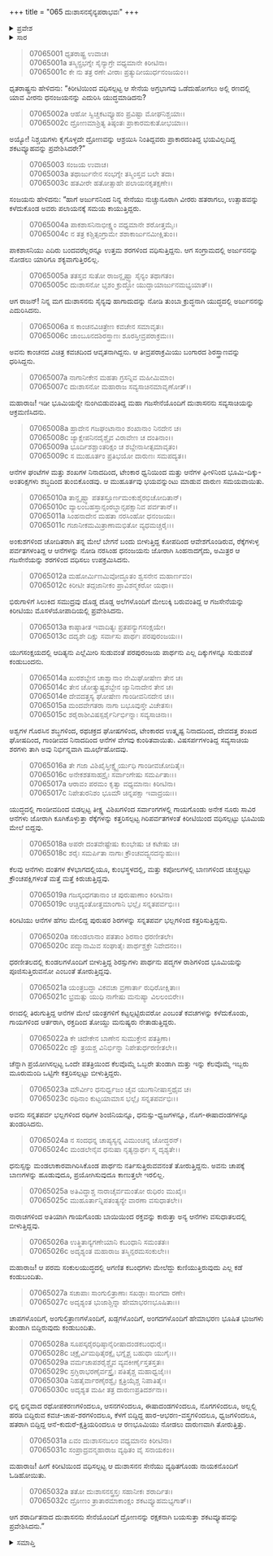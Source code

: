 +++
title = "065 ದುಃಶಾಸನಸೈನ್ಯಪರಾಭವಃ"
+++

<details><summary>ಪ್ರವೇಶ</summary>


।।   ಓಂ ಓಂ ನಮೋ ನಾರಾಯಣಾಯ।।   ಶ್ರೀ ವೇದವ್ಯಾಸಾಯ ನಮಃ ।।

ಶ್ರೀ ಕೃಷ್ಣದ್ವೈಪಾಯನ ವೇದವ್ಯಾಸ ವಿರಚಿತ  

**ಶ್ರೀ ಮಹಾಭಾರತ**

**ದ್ರೋಣ ಪರ್ವ**

**ಜಯದ್ರಥವಧ ಪರ್ವ**

**ಅಧ್ಯಾಯ 65**

</details>

<details><summary>ಸಾರ</summary>

ದುಃಶಾಸನನ ಗಜಸೇನೆಯೊಂದಿಗೆ ಅರ್ಜುನನ ಯುದ್ಧ; ಗಜಸೇನೆಯ ವಿನಾಶ (1-32).


</details>



> 07065001 ಧೃತರಾಷ್ಟ್ರ ಉವಾಚ।   
07065001a ತಸ್ಮಿನ್ಪ್ರಭಗ್ನೇ ಸೈನ್ಯಾಗ್ರೇ ವಧ್ಯಮಾನೇ ಕಿರೀಟಿನಾ।   
07065001c ಕೇ ನು ತತ್ರ ರಣೇ ವೀರಾಃ ಪ್ರತ್ಯುದೀಯುರ್ಧನಂಜಯಂ।।

ಧೃತರಾಷ್ಟ್ರನು ಹೇಳಿದನು: “ಕಿರೀಟಿಯಿಂದ ವಧಿಸಲ್ಪಟ್ಟ ಆ ಸೇನೆಯ ಅಗ್ರಭಾಗವು ಒಡೆದುಹೋಗಲು ಅಲ್ಲಿ ರಣದಲ್ಲಿ ಯಾವ ವೀರನು ಧನಂಜಯನನ್ನು ಎದುರಿಸಿ ಯುದ್ಧಮಾಡಿದನು?

> 07065002a ಆಹೋ ಸ್ವಿಚ್ಚಕಟವ್ಯೂಹಂ ಪ್ರವಿಷ್ಟಾ ಮೋಘನಿಶ್ಚಯಾಃ।   
07065002c ದ್ರೋಣಮಾಶ್ರಿತ್ಯ ತಿಷ್ಠಂತಃ ಪ್ರಾಕಾರಮಕುತೋಭಯಾಃ।।

ಅಯ್ಯೋ! ನಿಶ್ಚಯಗಳು ಕೈಗೊಳ್ಳದೇ ದ್ರೋಣವನ್ನು ಆಶ್ರಯಿಸಿ ನಿಂತಿದ್ದವರು ಪ್ರಾಕಾರ‌ದಂತಿದ್ದ ಭಯವಿಲ್ಲದಿದ್ದ ಶಕಟವ್ಯೂಹವನ್ನು ಪ್ರವೇಶಿಸಿದರೇ?”

> 07065003 ಸಂಜಯ ಉವಾಚ।   
07065003a ತಥಾರ್ಜುನೇನ ಸಂಭಗ್ನೇ ತಸ್ಮಿಂಸ್ತವ ಬಲೇ ತದಾ।   
07065003c ಹತವೀರೇ ಹತೋತ್ಸಾಹೇ ಪಲಾಯನಕೃತಕ್ಷಣೇ।।

ಸಂಜಯನು ಹೇಳಿದನು: “ಹಾಗೆ ಅರ್ಜುನನಿಂದ ನಿನ್ನ ಸೇನೆಯು ನುಚ್ಚುನೂರಾಗಿ ವೀರರು ಹತರಾಗಲು, ಉತ್ಸಾಹವನ್ನು ಕಳೆದುಕೊಂಡ ಅವರು ಪಲಾಯನಕ್ಕೆ ಸಮಯ ಕಾಯುತ್ತಿದ್ದರು.

> 07065004a ಪಾಕಶಾಸನಿನಾಭೀಕ್ಷ್ಣಂ ವಧ್ಯಮಾನೇ ಶರೋತ್ತಮೈಃ।   
07065004c ನ ತತ್ರ ಕಶ್ಚಿತ್ಸಂಗ್ರಾಮೇ ಶಶಾಕಾರ್ಜುನಮೀಕ್ಷಿತುಂ।।

ಪಾಕಶಾಸನಿಯು ಎದಿರು ಬಂದವರೆಲ್ಲರನ್ನೂ ಉತ್ತಮ ಶರಗಳಿಂದ ವಧಿಸುತ್ತಿದ್ದನು. ಆಗ ಸಂಗ್ರಾಮದಲ್ಲಿ ಅರ್ಜುನನನ್ನು ನೋಡಲು ಯಾರಿಗೂ ಶಕ್ಯವಾಗುತ್ತಿರಲಿಲ್ಲ.

> 07065005a ತತಸ್ತವ ಸುತೋ ರಾಜನ್ದೃಷ್ಟ್ವಾ ಸೈನ್ಯಂ ತಥಾಗತಂ।   
07065005c ದುಃಶಾಸನೋ ಭೃಶಂ ಕ್ರುದ್ಧೋ ಯುದ್ಧಾಯಾರ್ಜುನಮಭ್ಯಯಾತ್।।

ಆಗ ರಾಜನ್! ನಿನ್ನ ಮಗ ದುಃಶಾಸನನು ಸೈನ್ಯವು ಹಾಗಾದುದನ್ನು ನೋಡಿ ತುಂಬಾ ಕ್ರುದ್ಧನಾಗಿ ಯುದ್ಧದಲ್ಲಿ ಅರ್ಜುನನನ್ನು ಎದುರಿಸಿದನು.

> 07065006a ಸ ಕಾಂಚನವಿಚಿತ್ರೇಣ ಕವಚೇನ ಸಮಾವೃತಃ।   
07065006c ಜಾಂಬೂನದಶಿರಸ್ತ್ರಾಣಃ ಶೂರಸ್ತೀವ್ರಪರಾಕ್ರಮಃ।।

ಅವನು ಕಾಂಚನದ ವಿಚಿತ್ರ ಕವಚದಿಂದ ಆವೃತನಾಗಿದ್ದನು. ಆ ತೀವ್ರಪರಾಕ್ರಮಿಯು ಬಂಗಾರದ ಶಿರಸ್ತ್ರಾಣವನ್ನು ಧರಿಸಿದ್ದನು.

> 07065007a ನಾಗಾನೀಕೇನ ಮಹತಾ ಗ್ರಸನ್ನಿವ ಮಹೀಮಿಮಾಂ।   
07065007c ದುಃಶಾಸನೋ ಮಹಾರಾಜ ಸವ್ಯಸಾಚಿನಮಾವೃಣೋತ್।।

ಮಹಾರಾಜ! ಇಡೀ ಭೂಮಿಯನ್ನೇ ನುಂಗಿಬಿಡುವಂತಿದ್ದ ಮಹಾ ಗಜಸೇನೆಯೊಂದಿಗೆ ದುಃಶಾಸನನು ಸವ್ಯಸಾಚಿಯನ್ನು ಆಕ್ರಮಣಿಸಿದನು.

> 07065008a ಹ್ರಾದೇನ ಗಜಘಂಟಾನಾಂ ಶಂಖಾನಾಂ ನಿನದೇನ ಚ।   
07065008c ಜ್ಯಾಕ್ಷೇಪನಿನದೈಶ್ಚೈವ ವಿರಾವೇಣ ಚ ದಂತಿನಾಂ।।   
07065009a ಭೂರ್ದಿಶಶ್ಚಾಂತರಿಕ್ಷಂ ಚ ಶಬ್ದೇನಾಸೀತ್ಸಮಾವೃತಂ।   
07065009c ಸ ಮುಹೂರ್ತಂ ಪ್ರತಿಭಯೋ ದಾರುಣಃ ಸಮಪದ್ಯತ।।

ಆನೆಗಳ ಘಂಟೆಗಳ ಮತ್ತು ಶಂಖಗಳ ನಿನಾದದಿಂದ, ಟೇಂಕಾರ ಧ್ವನಿಯಿಂದ ಮತ್ತು ಆನೆಗಳ ಘೀಳಿನಿಂದ ಭೂಮಿ-ದಿಕ್ಕು-ಅಂತರಿಕ್ಷಗಳು ಶಬ್ಧದಿಂದ ತುಂಬಿಕೊಂಡವು. ಆ ಮುಹೂರ್ತವು ಭಯವನ್ನುಂಟು ಮಾಡುವ ದಾರುಣ ಸಮಯವಾಯಿತು.

> 07065010a ತಾನ್ದೃಷ್ಟ್ವಾ ಪತತಸ್ತೂರ್ಣಮಂಕುಶೈರಭಿಚೋದಿತಾನ್।   
07065010c ವ್ಯಾಲಂಬಹಸ್ತಾನ್ಸಂರಬ್ಧಾನ್ಸಪಕ್ಷಾನಿವ ಪರ್ವತಾನ್।।   
07065011a ಸಿಂಹನಾದೇನ ಮಹತಾ ನರಸಿಂಹೋ ಧನಂಜಯಃ।   
07065011c ಗಜಾನೀಕಮಮಿತ್ರಾಣಾಮಭಿತೋ ವ್ಯಧಮಚ್ಚರೈಃ।।

ಅಂಕುಶಗಳಿಂದ ಚೋದಿತರಾಗಿ ತನ್ನ ಮೇಲೆ ಬೇಗನೆ ಬಂದು ಬೀಳುತ್ತಿದ್ದ ಕೋಪದಿಂದ ಆವೇಶಗೊಂಡಿರುವ, ರೆಕ್ಕೆಗಳುಳ್ಳ ಪರ್ವತಗಳಂತಿದ್ದ ಆ ಆನೆಗಳನ್ನು ನೋಡಿ ನರಸಿಂಹ ಧನಂಜಯನು ಜೋರಾಗಿ ಸಿಂಹನಾದಗೈದು, ಅಮಿತ್ರರ ಆ ಗಜಸೇನೆಯನ್ನು ಶರಗಳಿಂದ ವಧಿಸಲು ಉಪಕ್ರಮಿಸಿದನು.

> 07065012a ಮಹೋರ್ಮಿಣಮಿವೋದ್ಧೂತಂ ಶ್ವಸನೇನ ಮಹಾರ್ಣವಂ।   
07065012c ಕಿರೀಟೀ ತದ್ಗಜಾನೀಕಂ ಪ್ರಾವಿಶನ್ಮಕರೋ ಯಥಾ।।

ಭಿರುಗಾಳಿಗೆ ಸಿಲುಕಿದ ಸಮುದ್ರವು ದೊಡ್ಡ ದೊಡ್ಡ ಅಲೆಗಳೊಂದಿಗೆ ಮೇಲುಕ್ಕಿ ಬರುವಂತಿದ್ದ ಆ ಗಜಸೇನೆಯನ್ನು ಕಿರೀಟಿಯು ಮೊಸಳೆಯೋಪಾದಿಯಲ್ಲಿ ಪ್ರವೇಶಿಸಿದನು.

> 07065013a ಕಾಷ್ಠಾತೀತ ಇವಾದಿತ್ಯಃ ಪ್ರತಪನ್ಯುಗಸಂಕ್ಷಯೇ।   
07065013c ದದೃಶೇ ದಿಕ್ಷು ಸರ್ವಾಸು ಪಾರ್ಥಃ ಪರಪುರಂಜಯಃ।।

ಯುಗಸಂಕ್ಷಯದಲ್ಲಿ ಆದಿತ್ಯನು ಎಲ್ಲೆಮೀರಿ ಸುಡುವಂತೆ ಪರಪುರಂಜಯ ಪಾರ್ಥನು ಎಲ್ಲ ದಿಕ್ಕುಗಳನ್ನೂ ಸುಡುವಂತೆ ಕಂಡುಬಂದನು.

> 07065014a ಖುರಶಬ್ದೇನ ಚಾಶ್ವಾನಾಂ ನೇಮಿಘೋಷೇಣ ತೇನ ಚ।   
07065014c ತೇನ ಚೋತ್ಕ್ರುಷ್ಟಶಬ್ದೇನ ಜ್ಯಾನಿನಾದೇನ ತೇನ ಚ।   
07065014e ದೇವದತ್ತಸ್ಯ ಘೋಷೇಣ ಗಾಂಡೀವನಿನದೇನ ಚ।।   
07065015a ಮಂದವೇಗತರಾ ನಾಗಾ ಬಭೂವುಸ್ತೇ ವಿಚೇತಸಃ।   
07065015c ಶರೈರಾಶೀವಿಷಸ್ಪರ್ಶೈರ್ನಿರ್ಭಿನ್ನಾಃ ಸವ್ಯಸಾಚಿನಾ।।

ಅಶ್ವಗಳ ಗೊರಸಿನ ಶಬ್ಧಗಳಿಂದ, ರಥಚಕ್ರದ ಘೋಷಗಳಿಂದ, ಟೇಂಕಾರದ ಉತ್ಕೃಷ್ಟ ನಿನಾದದಿಂದ, ದೇವದತ್ತ ಶಂಖದ ಘೋಷದಿಂದ, ಗಾಂಡೀವದ ನಿನಾದದಿಂದ ಆನೆಗಳ ವೇಗವು ಕುಂಠಿತವಾಯಿತು. ವಿಷಸರ್ಪಗಳಂತಿದ್ದ ಸವ್ಯಸಾಚಿಯ ಶರಗಳು ತಾಗಿ ಅವು ನಿರ್ಭಿನ್ನವಾಗಿ ಮೂರ್ಛೆಹೋದವು.

> 07065016a ತೇ ಗಜಾ ವಿಶಿಖೈಸ್ತೀಕ್ಷ್ಣೈರ್ಯುಧಿ ಗಾಂಡೀವಚೋದಿತೈಃ।   
07065016c ಅನೇಕಶತಸಾಹಸ್ರೈಃ ಸರ್ವಾಂಗೇಷು ಸಮರ್ಪಿತಾಃ।।   
07065017a ಆರಾವಂ ಪರಮಂ ಕೃತ್ವಾ ವಧ್ಯಮಾನಾಃ ಕಿರೀಟಿನಾ।   
07065017c ನಿಪೇತುರನಿಶಂ ಭೂಮೌ ಚಿನ್ನಪಕ್ಷಾ ಇವಾದ್ರಯಃ।।

ಯುದ್ಧದಲ್ಲಿ ಗಾಂಡೀವದಿಂದ ಬಿಡಲ್ಪಟ್ಟ ತೀಕ್ಷ್ಣ ವಿಶಿಖಗಳಿಂದ ಸರ್ವಾಂಗಗಳಲ್ಲಿ ಗಾಯಗೊಂಡು ಅನೇಕ ನೂರು ಸಾವಿರ ಆನೆಗಳು ಜೋರಾಗಿ ಕೂಗಿಕೊಳ್ಳುತ್ತಾ ರೆಕ್ಕೆಗಳನ್ನು ಕತ್ತರಿಸಲ್ಪಟ್ಟ ಗಿರಿಪರ್ವತಗಳಂತೆ ಕಿರೀಟಿಯಿಂದ ವಧಿಸಲ್ಪಟ್ಟು ಭೂಮಿಯ ಮೇಲೆ ಬಿದ್ದವು.

> 07065018a ಅಪರೇ ದಂತವೇಷ್ಟೇಷು ಕುಂಭೇಷು ಚ ಕಟೇಷು ಚ।   
07065018c ಶರೈಃ ಸಮರ್ಪಿತಾ ನಾಗಾಃ ಕ್ರೌಂಚವದ್ವ್ಯನದನ್ಮುಹುಃ।।

ಕೆಲವು ಆನೆಗಳು ದಂತಗಳ ಕೆಳಭಾಗದಲ್ಲಿಯೂ, ಕುಂಭಸ್ಥಳದಲ್ಲಿ, ಮತ್ತು ಕಪೋಲಗಳಲ್ಲಿ ಬಾಣಗಳಿಂದ ಚುಚ್ಚಲ್ಪಟ್ಟು ಕ್ರೌಂಚಪಕ್ಷಿಗಳಂತೆ ಮತ್ತೆ ಮತ್ತೆ ಕಿರುಚುತ್ತಿದ್ದವು.

> 07065019a ಗಜಸ್ಕಂಧಗತಾನಾಂ ಚ ಪುರುಷಾಣಾಂ ಕಿರೀಟಿನಾ।   
07065019c ಆಚ್ಚಿದ್ಯಂತೋತ್ತಮಾಂಗಾನಿ ಭಲ್ಲೈಃ ಸನ್ನತಪರ್ವಭಿಃ।।

ಕಿರೀಟಿಯು ಆನೆಗಳ ಹೆಗಲ ಮೇಲಿದ್ದ ಪುರುಷರ ಶಿರಗಳನ್ನು ಸನ್ನತಪರ್ವ ಭಲ್ಲಗಳಿಂದ ಕತ್ತರಿಸುತ್ತಿದ್ದನು.

> 07065020a ಸಕುಂಡಲಾನಾಂ ಪತತಾಂ ಶಿರಸಾಂ ಧರಣೀತಲೇ।   
07065020c ಪದ್ಮಾನಾಮಿವ ಸಂಘಾತೈಃ ಪಾರ್ಥಶ್ಚಕ್ರೇ ನಿವೇದನಂ।।

ಧರಣೀತಲದಲ್ಲಿ ಕುಂಡಲಗಳೊಂದಿಗೆ ಬೀಳುತ್ತಿದ್ದ ಶಿರಸ್ಸುಗಳು ಪಾರ್ಥನು ಪದ್ಮಗಳ ರಾಶಿಗಳಿಂದ ಭೂಮಿಯನ್ನು ಪೂಜಿಸುತ್ತಿರುವನೋ ಎಂಬಂತೆ ತೋರುತ್ತಿದ್ದವು.

> 07065021a ಯಂತ್ರಬದ್ಧಾ ವಿಕವಚಾ ವ್ರಣಾರ್ತಾ ರುಧಿರೋಕ್ಷಿತಾಃ।   
07065021c ಭ್ರಮತ್ಸು ಯುಧಿ ನಾಗೇಷು ಮನುಷ್ಯಾ ವಿಲಲಂಬಿರೇ।।

ರಣದಲ್ಲಿ ತಿರುಗುತ್ತಿದ್ದ ಆನೆಗಳ ಮೇಲೆ ಯಂತ್ರಗಳಿಗೆ ಕಟ್ಟಲ್ಪಟ್ಟಿರುವರೋ ಎಂಬಂತೆ ಕವಚಗಳನ್ನು ಕಳೆದುಕೊಂಡು, ಗಾಯಗಳಿಂದ ಆರ್ತರಾಗಿ, ರಕ್ತದಿಂದ ತೋಯ್ದು ಮನುಷ್ಯರು ನೇತಾಡುತ್ತಿದ್ದರು.

> 07065022a ಕೇ ಚಿದೇಕೇನ ಬಾಣೇನ ಸುಮುಕ್ತೇನ ಪತತ್ರಿಣಾ।   
07065022c ದ್ವೌ ತ್ರಯಶ್ಚ ವಿನಿರ್ಭಿನ್ನಾ ನಿಪೇತುರ್ಧರಣೀತಲೇ।।

ಚೆನ್ನಾಗಿ ಪ್ರಯೋಗಿಸಲ್ಪಟ್ಟ ಒಂದೇ ಪತತ್ರಿಯಿಂದ ಕೆಲವೊಮ್ಮೆ ಒಬ್ಬರೇ ತುಂಡಾಗಿ ಮತ್ತು ಇನ್ನು ಕೆಲವೊಮ್ಮೆ ಇಬ್ಬರು ಮೂರುಮಂದಿ ಒಟ್ಟಿಗೇ ಕತ್ತರಿಸಲ್ಪಟ್ಟು ಬೀಳುತ್ತಿದ್ದರು.

> 07065023a ಮೌರ್ವೀಂ ಧನುರ್ಧ್ವಜಂ ಚೈವ ಯುಗಾನೀಷಾಸ್ತಥೈವ ಚ।   
07065023c ರಥಿನಾಂ ಕುಟ್ಟಯಾಮಾಸ ಭಲ್ಲೈಃ ಸನ್ನತಪರ್ವಭಿಃ।।

ಅವನು ಸನ್ನತಪರ್ವ ಭಲ್ಲಗಳಿಂದ ರಥಿಗಳ ಶಿಂಜಿನಿಯನ್ನೂ, ಧನುಸ್ಸು-ಧ್ವಜಗಳನ್ನೂ, ನೊಗ-ಈಷಾದಂಡಗಳನ್ನೂ ತುಂಡರಿಸಿದನು.

> 07065024a ನ ಸಂದಧನ್ನ ಚಾಪ್ಯಸ್ಯನ್ನ ವಿಮುಂಚನ್ನ ಚೋದ್ಧರನ್।   
07065024c ಮಂಡಲೇನೈವ ಧನುಷಾ ನೃತ್ಯನ್ಪಾರ್ಥಃ ಸ್ಮ ದೃಶ್ಯತೇ।।

ಧನುಸ್ಸನ್ನು ಮಂಡಲಾಕಾರವಾಗಿರಿಸಿಕೊಂಡ ಪಾರ್ಥನು ನರ್ತಿಸುತ್ತಿರುವವನಂತೆ ತೋರುತ್ತಿದ್ದನು. ಅವನು ಚಾಪಕ್ಕೆ ಬಾಣಗಳನ್ನು ಹೂಡುವುದೂ, ಪ್ರಯೋಗಿಸುವುದೂ ಕಾಣುತ್ತಲೇ ಇರಲಿಲ್ಲ.

> 07065025a ಅತಿವಿದ್ಧಾಶ್ಚ ನಾರಾಚೈರ್ವಮಂತೋ ರುಧಿರಂ ಮುಖೈಃ।   
07065025c ಮುಹೂರ್ತಾನ್ನಿಪತಂತ್ಯನ್ಯೇ ವಾರಣಾ ವಸುಧಾತಲೇ।।

ನಾರಾಚಗಳಿಂದ ಅತಿಯಾಗಿ ಗಾಯಗೊಂಡು ಬಾಯಿಯಿಂದ ರಕ್ತವನ್ನು ಕಾರುತ್ತಾ ಅನ್ಯ ಆನೆಗಳು ವಸುಧಾತಲದಲ್ಲಿ ಬೀಳುತ್ತಿದ್ದವು.

> 07065026a ಉತ್ಥಿತಾನ್ಯಗಣೇಯಾನಿ ಕಬಂಧಾನಿ ಸಮಂತತಃ।   
07065026c ಅದೃಶ್ಯಂತ ಮಹಾರಾಜ ತಸ್ಮಿನ್ಪರಮಸಂಕುಲೇ।।

ಮಹಾರಾಜ! ಆ ಪರಮ ಸಂಕುಲಯುದ್ಧದಲ್ಲಿ ಅಗಣಿತ ಕಬಂಧಗಳು ಮೇಲೆದ್ದು ಕುಣಿಯುತ್ತಿರುವುದು ಎಲ್ಲ ಕಡೆ ಕಂಡುಬಂದಿತು.

> 07065027a ಸಚಾಪಾಃ ಸಾಂಗುಲಿತ್ರಾಣಾಃ ಸಖಡ್ಗಾಃ ಸಾಂಗದಾ ರಣೇ।   
07065027c ಅದೃಶ್ಯಂತ ಭುಜಾಶ್ಚಿನ್ನಾ ಹೇಮಾಭರಣಭೂಷಿತಾಃ।।

ಚಾಪಗಳೊಂದಿಗೆ, ಅಂಗುಲಿತ್ರಾಣಗಳೊಂದಿಗೆ, ಖಡ್ಗಗಳೊಂದಿಗೆ, ಅಂಗದಗಳೊಂದಿಗೆ ಹೇಮಾಭರಣ ಭೂಷಿತ ಭುಜಗಳು ತುಂಡಾಗಿ ಬಿದ್ದಿರುವುದು ಕಂಡುಬಂದಿತು.

> 07065028a ಸೂಪಸ್ಕರೈರಧಿಷ್ಠಾನೈರೀಷಾದಂಡಕಬಂಧುರೈಃ।   
07065028c ಚಕ್ರೈರ್ವಿಮಥಿತೈರಕ್ಷೈ ಭಗ್ನೈಶ್ಚ ಬಹುಧಾ ಯುಗೈಃ।।   
07065029a ವರ್ಮಚಾಪಶರೈಶ್ಚೈವ ವ್ಯವಕೀರ್ಣೈಸ್ತತಸ್ತತಃ।   
07065029c ಸ್ರಗ್ಭಿರಾಭರಣೈರ್ವಸ್ತ್ರೈಃ ಪತಿತೈಶ್ಚ ಮಹಾಧ್ವಜೈಃ।।   
07065030a ನಿಹತೈರ್ವಾರಣೈರಶ್ವೈಃ ಕ್ಷತ್ರಿಯೈಶ್ಚ ನಿಪಾತಿತೈಃ।   
07065030c ಅದೃಶ್ಯತ ಮಹೀ ತತ್ರ ದಾರುಣಪ್ರತಿದರ್ಶನಾ।।

ಛಿನ್ನ ಛಿನ್ನವಾದ ರಥೋಪಕರಣಗಳಿಂದಲೂ, ಆಸನಗಳಿಂದಲೂ, ಈಷಾದಂಡಗಳಿಂದಲೂ, ನೊಗಗಳಿಂದಲೂ, ಅಲ್ಲಲ್ಲಿ ಹರಡಿ ಬಿದ್ದಿರುವ ಕವಚ-ಚಾಪ-ಶರಗಳಿಂದಲೂ, ಕೆಳಗೆ ಬಿದ್ದಿದ್ದ ಹಾರ-ಆಭರಣ-ವಸ್ತ್ರಗಳಿಂದಲೂ, ಧ್ವಜಗಳಿಂದಲೂ, ಹತರಾಗಿ ಬಿದ್ದಿದ್ದ ಆನೆ-ಕುದುರೆ-ಕ್ಷತ್ರಿಯರಿಂದಲೂ ಆ ರಣಭೂಮಿಯು ನೋಡಲು ದಾರುಣವಾಗಿ ತೋರುತ್ತಿತ್ತು.

> 07065031a ಏವಂ ದುಃಶಾಸನಬಲಂ ವಧ್ಯಮಾನಂ ಕಿರೀಟಿನಾ।   
07065031c ಸಂಪ್ರಾದ್ರವನ್ಮಹಾರಾಜ ವ್ಯಥಿತಂ ವೈ ಸನಾಯಕಂ।।

ಮಹಾರಾಜ! ಹೀಗೆ ಕಿರೀಟಿಯಿಂದ ವಧಿಸಲ್ಪಟ್ಟ ಆ ದುಃಶಾಸನನ ಸೇನೆಯು ವ್ಯಥಿತಗೊಂಡು ನಾಯಕನೊಂದಿಗೆ ಓಡಿಹೋಯಿತು.

> 07065032a ತತೋ ದುಃಶಾಸನಸ್ತ್ರಸ್ತಃ ಸಹಾನೀಕಃ ಶರಾರ್ದಿತಃ।   
07065032c ದ್ರೋಣಂ ತ್ರಾತಾರಮಾಕಾಂಕ್ಷಂ ಶಕಟವ್ಯೂಹಮಭ್ಯಗಾತ್।।

ಆಗ ಶರಾರ್ದಿತನಾದ ದುಃಶಾಸನನು ಸೇನೆಯೊಂದಿಗೆ ದ್ರೋಣನನ್ನು ರಕ್ಷಕನಾಗಿ ಬಯಸುತ್ತಾ ಶಕಟವ್ಯೂಹವನ್ನು ಪ್ರವೇಶಿಸಿದನು.”




<details><summary>ಸಮಾಪ್ತಿ</summary>


ಇತಿ ಶ್ರೀ ಮಹಾಭಾರತೇ ದ್ರೋಣ ಪರ್ವಣಿ ಜಯದ್ರಥವಧ ಪರ್ವಣಿ ದುಃಶಾಸನಸೈನ್ಯಪರಾಭವೇ ಪಂಚಷಷ್ಠಿತಮೋಽಧ್ಯಾಯಃ।।  
ಇದು ಶ್ರೀ ಮಹಾಭಾರತದಲ್ಲಿ ದ್ರೋಣ ಪರ್ವದಲ್ಲಿ ಜಯದ್ರಥವಧ ಪರ್ವದಲ್ಲಿ ದುಃಶಾಸನಸೈನ್ಯಪರಾಭವ ಎನ್ನುವ ಅರವತ್ತೈದನೇ ಅಧ್ಯಾಯವು.


</details>
